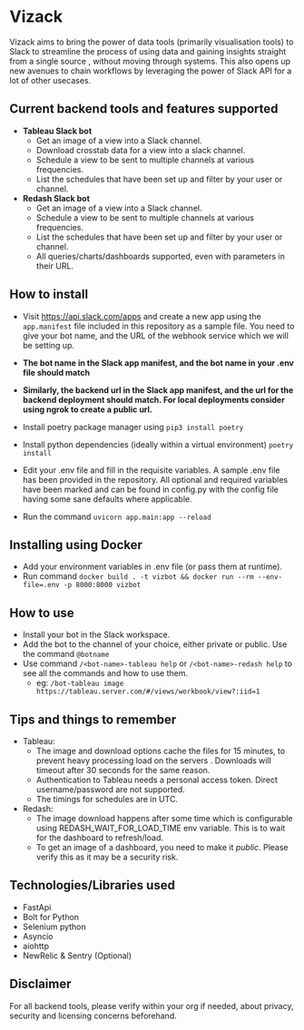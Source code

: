 # Vizack

Vizack aims to bring the power of data tools (primarily visualisation tools) to Slack to streamline the process of using data and gaining insights straight from a single source
, without moving through systems. This also opens up new avenues to chain workflows by leveraging
the power of Slack API for a lot of other usecases.

## Current backend tools and features supported
- **Tableau Slack bot**
  - Get an image of a view into a Slack channel.
  - Download crosstab data for a view into a slack channel.
  - Schedule a view to be sent to multiple channels at various frequencies.
  - List the schedules that have been set up and filter by your user or channel.  
- **Redash Slack bot**
    - Get an image of a view into a Slack channel.
    - Schedule a view to be sent to multiple channels at various frequencies.
    - List the schedules that have been set up and filter by your user or channel.
    - All queries/charts/dashboards supported, even with parameters in their URL.
    
## How to install 
 - Visit https://api.slack.com/apps and create a new app using the `app.manifest` file included in this
   repository as a sample file. You need to give your bot name, and the URL of the webhook service
   which we will be setting up.

   
- **The bot name in the Slack app manifest, and the bot name in your .env file should match**
- **Similarly, the backend url in the Slack app manifest, and the url for the backend deployment should match.
  For local deployments consider using ngrok to create a public url.**


 - Install poetry package manager using ```pip3 install poetry```
 - Install python dependencies (ideally within a virtual environment) ```poetry install```  
 - Edit your .env file and fill in the requisite variables. A sample .env file has been provided 
   in the repository. All optional and required variables have been marked and can be found in config.py with the config 
   file having some sane defaults where applicable.
 - Run the command ```uvicorn app.main:app --reload```  

## Installing using Docker
  - Add your environment variables in .env file (or pass them at runtime).
  - Run command `docker build . -t vizbot && docker run --rm --env-file=.env -p 8000:8000 vizbot`

## How to use
 - Install your bot in the Slack workspace.
 - Add the bot to the channel of your choice, either private or public. Use the command `@botname`
 - Use command `/<bot-name>-tableau help` or `/<bot-name>-redash help` to see all the commands and how to use them.
   - eg: `/bot-tableau image https://tableau.server.com/#/views/workbook/view?:iid=1`
    
## Tips and things to remember
 
 - Tableau:
   - The image and download options cache the files for 15 minutes, to prevent heavy processing load on the servers .
    Downloads will timeout after 30 seconds for the same reason.
   - Authentication to Tableau needs a personal access token. Direct username/password are not supported.
   - The timings for schedules are in UTC.
 - Redash:
   - The image download happens after some time which is configurable using REDASH_WAIT_FOR_LOAD_TIME env variable.
     This is to wait for the dashboard to refresh/load.
   - To get an image of a dashboard, you need to make it *public*. Please verify this as it may be a security risk.
    
## Technologies/Libraries used
  - FastApi
  - Bolt for Python
  - Selenium python
  - Asyncio
  - aiohttp
  - NewRelic & Sentry (Optional)

## Disclaimer
For all backend tools, please verify within your org if needed, about privacy, security and licensing concerns beforehand.


